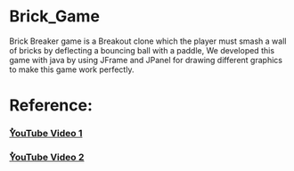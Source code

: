 # Brick_Game
Brick Breaker game is a Breakout clone which the player must smash a wall of bricks by deflecting a bouncing ball with a paddle, We developed this game with java by using JFrame and JPanel for drawing different graphics to make this game work perfectly.
# Reference: 

### [ُYouTube Video 1](https://www.youtube.com/watch?v=K9qMm3JbOH0&feature=youtu.be)
### [ُYouTube Video 2](https://www.youtube.com/watch?v=NDh4B3gb8V4)
